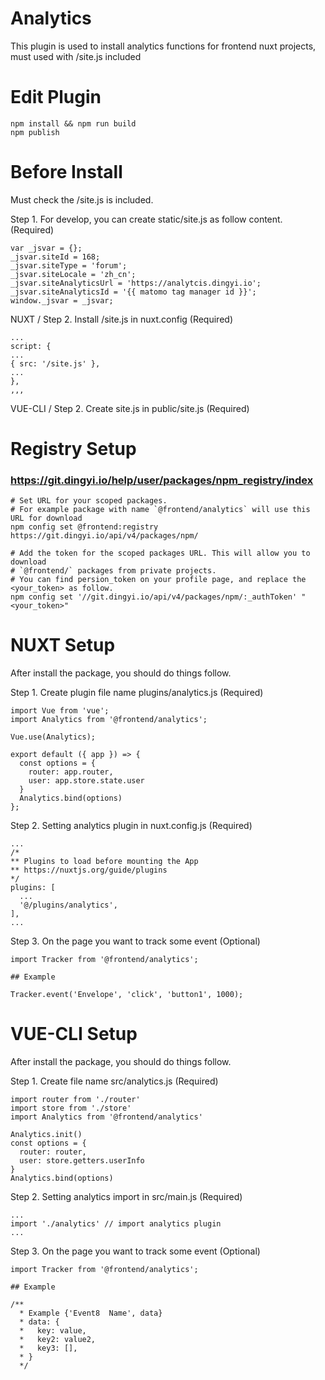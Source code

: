 # Analytics

This plugin is used to install analytics functions for frontend nuxt projects, must used with /site.js included

# Edit Plugin
```
npm install && npm run build
npm publish
```

# Before Install

Must check the /site.js is included.

Step 1. For develop, you can create static/site.js as follow content. (Required)
```
var _jsvar = {};
_jsvar.siteId = 168;
_jsvar.siteType = 'forum';
_jsvar.siteLocale = 'zh_cn';
_jsvar.siteAnalyticsUrl = 'https://analytcis.dingyi.io';
_jsvar.siteAnalyticsId = '{{ matomo tag manager id }}';
window._jsvar = _jsvar;
```

NUXT / Step 2. Install /site.js in nuxt.config (Required)
```
...
script: {
...
{ src: '/site.js' },
...
},
,,,
```
VUE-CLI / Step 2. Create site.js in public/site.js (Required)

# Registry Setup

### https://git.dingyi.io/help/user/packages/npm_registry/index
```
# Set URL for your scoped packages.
# For example package with name `@frontend/analytics` will use this URL for download
npm config set @frontend:registry https://git.dingyi.io/api/v4/packages/npm/

# Add the token for the scoped packages URL. This will allow you to download
# `@frontend/` packages from private projects.
# You can find persion_token on your profile page, and replace the <your_token> as follow.
npm config set '//git.dingyi.io/api/v4/packages/npm/:_authToken' "<your_token>"
```

# NUXT Setup

After install the package, you should do things follow.

Step 1. Create plugin file name plugins/analytics.js (Required)
```
import Vue from 'vue';
import Analytics from '@frontend/analytics';

Vue.use(Analytics);

export default ({ app }) => {
  const options = {
    router: app.router,
    user: app.store.state.user
  }
  Analytics.bind(options)
};

```

Step 2. Setting analytics plugin in nuxt.config.js (Required)
```
...
/*
** Plugins to load before mounting the App
** https://nuxtjs.org/guide/plugins
*/
plugins: [
  ...
  '@/plugins/analytics',
],
...

```

Step 3. On the page you want to track some event (Optional)
```
import Tracker from '@frontend/analytics';

## Example

Tracker.event('Envelope', 'click', 'button1', 1000);

```

# VUE-CLI Setup

After install the package, you should do things follow.

Step 1. Create file name src/analytics.js (Required)
```
import router from './router'
import store from './store'
import Analytics from '@frontend/analytics'

Analytics.init()
const options = {
  router: router,
  user: store.getters.userInfo
}
Analytics.bind(options)

```

Step 2. Setting analytics import in src/main.js (Required)
```
...
import './analytics' // import analytics plugin
...

```

Step 3. On the page you want to track some event (Optional)
```
import Tracker from '@frontend/analytics';

## Example

/**
  * Example {'Event8  Name', data}
  * data: {
  *   key: value,
  *   key2: value2,
  *   key3: [],
  * }
  */

```